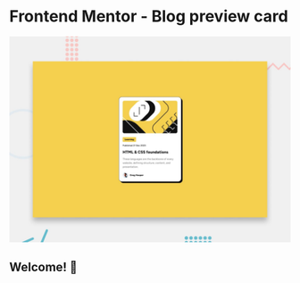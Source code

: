 # Frontend Mentor - Blog preview card

![Design preview for the Blog preview card coding challenge](./design/preview.jpg)

## Welcome! 👋
